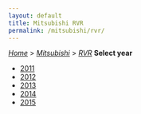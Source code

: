 ```yaml
---
layout: default
title: Mitsubishi RVR
permalink: /mitsubishi/rvr/
---
```

[*Home*](/) > [*Mitsubishi*](/mitsubishi/) > [*RVR*](/mitsubishi/rvr/)
**Select year**
- [2011](/mitsubishi/rvr/2011/)
- [2012](/mitsubishi/rvr/2012/)
- [2013](/mitsubishi/rvr/2013/)
- [2014](/mitsubishi/rvr/2014/)
- [2015](/mitsubishi/rvr/2015/)